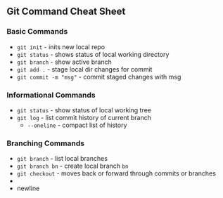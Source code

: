 ## Git Command Cheat Sheet

### Basic Commands
* `git init` - inits new local repo
* `git status` - shows status of local working directory
* `git branch` - show active branch
* `git add .` - stage local dir changes for commit
* `git commit -m "msg"` - commit staged changes with msg

### Informational Commands
* `git status` - show status of local working tree
* `git log` - list commit history of current branch
  * `--oneline` - compact list of history

### Branching Commands
* `git branch` - list local branches
* `git branch bn` - create local branch `bn`
* `git checkout` - moves back or forward through commits or branches
*
* newline
